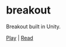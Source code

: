 # breakout
Breakout built in Unity.

[Play](https://eli.waksbaum.com/projects/breakout) | [Read](https://eli.waksbaum.com/projects/breakout/notes)
